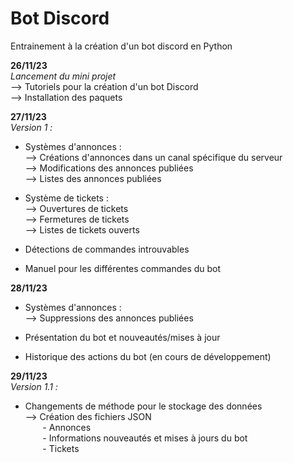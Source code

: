 ﻿# Bot Discord
Entrainement à la création d'un bot discord en Python

<strong>26/11/23</strong><br>
<I>Lancement du mini projet</I><br>
    --> Tutoriels pour la création d'un bot Discord<br>
    --> Installation des paquets<br>

<strong>27/11/23</strong><br>
<i>Version 1 :</i>
- Systèmes d'annonces :<br>
    --> Créations d'annonces dans un canal spécifique du serveur<br>
    --> Modifications des annonces publiées<br>
    --> Listes des annonces publiées<br>

- Système de tickets :<br>
    --> Ouvertures de tickets<br>
    --> Fermetures de tickets<br>
    --> Listes de tickets ouverts<br>

- Détections de commandes introuvables

- Manuel pour les différentes commandes du bot

<strong>28/11/23</strong>

- Systèmes d'annonces :<br>
    --> Suppressions des annonces publiées<br>

- Présentation du bot et nouveautés/mises à jour

- Historique des actions du bot (en cours de développement)

<strong>29/11/23</strong><br>
<i>Version 1.1 :</i>

- Changements de méthode pour le stockage des données<br>
    --> Création des fichiers JSON<br>
        &nbsp;&nbsp;&nbsp;&nbsp;&nbsp;&nbsp;&nbsp;- Annonces<br>
        &nbsp;&nbsp;&nbsp;&nbsp;&nbsp;&nbsp;&nbsp;- Informations nouveautés et mises à jours du bot<br>
        &nbsp;&nbsp;&nbsp;&nbsp;&nbsp;&nbsp;&nbsp;- Tickets<br>